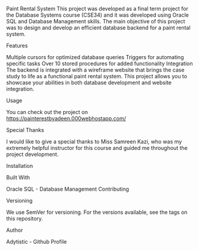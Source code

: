 Paint Rental System 
This project was developed as a final term project for the Database Systems course (CSE34) and it was developed using Oracle SQL and Database Management skills. The main objective of this project was to design and develop an efficient database backend for a paint rental system.

Features

Multiple cursors for optimized database queries
Triggers for automating specific tasks
Over 10 stored procedures for added functionality
Integration
The backend is integrated with a wireframe website that brings the case study to life as a functional paint rental system. This project allows you to showcase your abilities in both database development and website integration.

Usage

You can check out the project on https://painterestbyadeen.000webhostapp.com/

Special Thanks

I would like to give a special thanks to Miss Samreen Kazi, who was my extremely helpful instructor for this course and guided me throughout the project development.

Installation

Built With

Oracle SQL - Database Management
Contributing

Versioning

We use SemVer for versioning. For the versions available, see the tags on this repository.

Author

Adytistic - Github Profile
